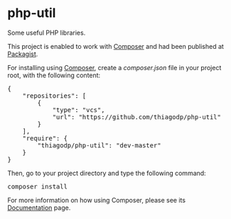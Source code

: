 php-util
========

Some useful PHP libraries.

This project is enabled to work with <a href="https://getcomposer.org/" >Composer</a> and had been published at <a href="https://packagist.org/" >Packagist</a>.

For installing using <a href="https://getcomposer.org/" >Composer</a>, create a <i>composer.json</i> file in your project root, with the following content:
<pre>
{
    "repositories": [
        {
            "type": "vcs",
            "url": "https://github.com/thiagodp/php-util"
        }
    ],
    "require": {
        "thiagodp/php-util": "dev-master"
    }
}
</pre>
Then, go to your project directory and type the following command:
<pre>
composer install
</pre>
For more information on how using Composer, please see its <a href="https://getcomposer.org/doc/" >Documentation</a> page.